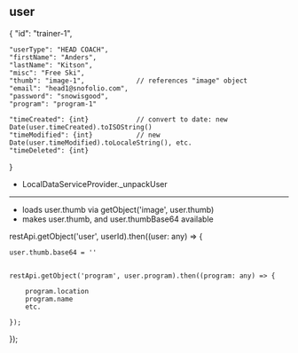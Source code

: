 user
----------

{
	"id": "trainer-1",

	"userType": "HEAD COACH",
	"firstName": "Anders",
	"lastName": "Kitson",
	"misc": "Free Ski",
	"thumb": "image-1",				// references "image" object
	"email": "head1@snofolio.com",
	"password": "snowisgood",
	"program": "program-1"

	"timeCreated": {int}			// convert to date: new Date(user.timeCreated).toISOString()
	"timeModified": {int}			// new Date(user.timeModified).toLocaleString(), etc.
	"timeDeleted": {int}	
}



* LocalDataServiceProvider._unpackUser
----
- loads user.thumb via getObject('image', user.thumb)
- makes user.thumb, and user.thumbBase64 available


restApi.getObject('user', userId).then((user: any) => {
	
	user.thumb.base64 = ''


	restApi.getObject('program', user.program).then((program: any) => {

		program.location
		program.name
		etc.

	});

});